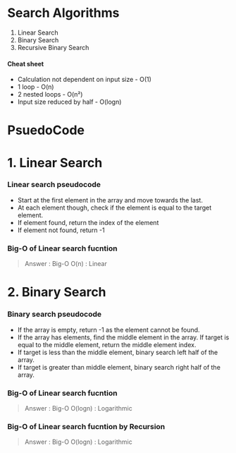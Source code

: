 # Search Algorithms

1. Linear Search
2. Binary Search
3. Recursive Binary Search

#### Cheat sheet 

- Calculation not dependent on input size - O(1)
- 1 loop - O(n)
- 2 nested loops - O(n²)
- Input size reduced by half - O(logn)

# PsuedoCode

# 1. Linear Search

### Linear search pseudocode

- Start at the first element in the array and move towards the last.
- At each element though, check if the element is equal to the target element.
- If element found, return the index of the element
- If element not found, return -1

### Big-O of Linear search fucntion

> Answer : Big-O O(n) : Linear
 
 # 2. Binary Search

### Binary search pseudocode

- If the array is empty, return -1 as the element cannot be found.
- If the array has elements, find the middle element in the array. If target is equal to the middle element, return the middle element index.
- If target is less than the middle element, binary search left half of the array.
- If target is greater than middle element, binary search right half of the array.

### Big-O of Linear search fucntion

> Answer : Big-O O(logn) : Logarithmic

### Big-O of Linear search fucntion by Recursion

> Answer : Big-O O(logn) : Logarithmic